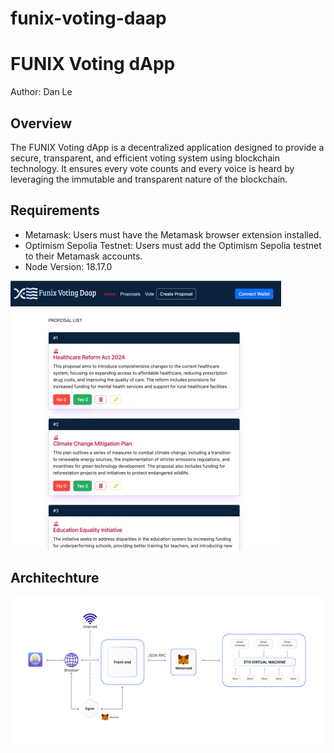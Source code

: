 # funix-voting-daap
 
# FUNIX Voting dApp

Author: Dan Le

## Overview
The FUNIX Voting dApp is a decentralized application designed to provide a secure, transparent, and efficient voting system using blockchain technology. It ensures every vote counts and every voice is heard by leveraging the immutable and transparent nature of the blockchain.

## Requirements
- Metamask: Users must have the Metamask browser extension installed.
- Optimism Sepolia Testnet: Users must add the Optimism Sepolia testnet to their Metamask accounts.
- Node Version: 18.17.0

![Homepage](https://github.com/dandev947366/funix-voting-daap/blob/master/documents/images/home.jpg)

## Architechture
![Architechture](https://github.com/dandev947366/funix-voting-daap/blob/master/documents/images/architecture.png)
